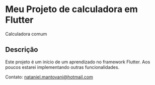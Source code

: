 # Meu Projeto de calculadora em Flutter

Calculadora comum

## Descrição

Este projeto é um início de um aprendizado no framework Flutter.
Aos poucos estarei implementando outras funcionalidades.

Contato: nataniel.mantovani@hotmail.com
